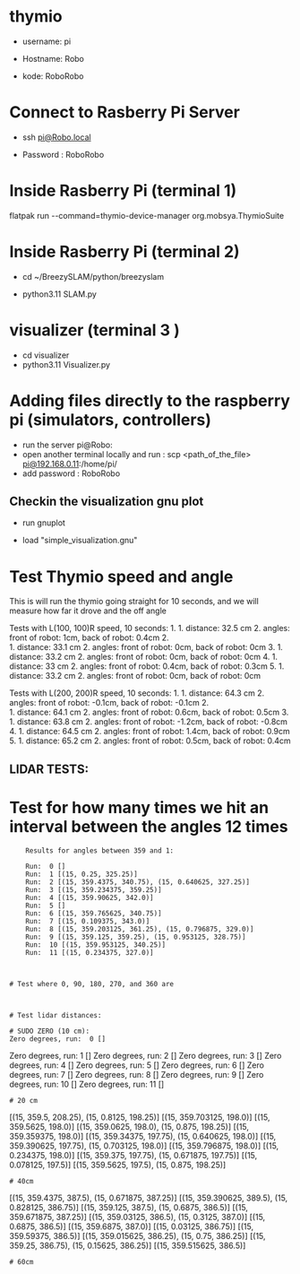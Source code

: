 # thymio

- username: pi

- Hostname: Robo

- kode: RoboRobo

# Connect to Rasberry Pi Server

- ssh pi@Robo.local

- Password : RoboRobo 

# Inside Rasberry Pi  (terminal 1)

flatpak run --command=thymio-device-manager org.mobsya.ThymioSuite

# Inside Rasberry Pi (terminal 2)

- cd ~/BreezySLAM/python/breezyslam

- python3.11 SLAM.py

# visualizer (terminal 3 )

- cd visualizer 
- python3.11 Visualizer.py

# Adding files directly to the raspberry pi (simulators, controllers)

- run the server pi@Robo:
- open another terminal locally and run : scp <path_of_the_file> pi@192.168.0.11:/home/pi/
- add password : RoboRobo 


## Checkin the visualization gnu plot 

- run gnuplot

- load "simple_visualization.gnu"


# Test Thymio speed and angle 

This is will run the thymio going straight for 10 seconds, and we will measure how far it drove and the off angle

Tests with L(100, 100)R speed, 10 seconds:
    1. 
        1. distance: 32.5 cm
        2. angles: front of robot: 1cm, back of robot: 0.4cm
    2.  
        1. distance: 33.1 cm
        2. angles: front of robot: 0cm, back of robot: 0cm
    3.
        1. distance: 33.2 cm
        2. angles: front of robot: 0cm, back of robot: 0cm
    4.
        1. distance: 33 cm
        2. angles: front of robot: 0.4cm, back of robot: 0.3cm
    5.
        1. distance: 33.2 cm
        2. angles: front of robot: 0cm, back of robot: 0cm


Tests with L(200, 200)R speed, 10 seconds:
    1. 
        1. distance: 64.3 cm
        2. angles: front of robot: -0.1cm, back of robot: -0.1cm
    2.  
        1. distance: 64.1 cm
        2. angles: front of robot: 0.6cm, back of robot: 0.5cm
    3.
        1. distance: 63.8 cm
        2. angles: front of robot: -1.2cm, back of robot: -0.8cm
    4.
        1. distance: 64.5 cm
        2. angles: front of robot: 1.4cm, back of robot: 0.9cm
    5.
        1. distance: 65.2 cm
        2. angles: front of robot: 0.5cm, back of robot: 0.4cm

## LIDAR TESTS:


   # Test for how many times we hit an interval between the angles 12 times
    
        Results for angles between 359 and 1:

        Run:  0 []
        Run:  1 [(15, 0.25, 325.25)]
        Run:  2 [(15, 359.4375, 340.75), (15, 0.640625, 327.25)]
        Run:  3 [(15, 359.234375, 359.25)]
        Run:  4 [(15, 359.90625, 342.0)]
        Run:  5 []
        Run:  6 [(15, 359.765625, 340.75)]
        Run:  7 [(15, 0.109375, 343.0)]
        Run:  8 [(15, 359.203125, 361.25), (15, 0.796875, 329.0)]
        Run:  9 [(15, 359.125, 359.25), (15, 0.953125, 328.75)]
        Run:  10 [(15, 359.953125, 340.25)]
        Run:  11 [(15, 0.234375, 327.0)]



    # Test where 0, 90, 180, 270, and 360 are



    # Test lidar distances:

    # SUDO ZERO (10 cm):
    Zero degrees, run:  0 []
Zero degrees, run:  1 []
Zero degrees, run:  2 []
Zero degrees, run:  3 []
Zero degrees, run:  4 []
Zero degrees, run:  5 []
Zero degrees, run:  6 []
Zero degrees, run:  7 []
Zero degrees, run:  8 []
Zero degrees, run:  9 []
Zero degrees, run:  10 []
Zero degrees, run:  11 []

    # 20 cm
[(15, 359.5, 208.25), (15, 0.8125, 198.25)]
[(15, 359.703125, 198.0)]
[(15, 359.5625, 198.0)]
[(15, 359.0625, 198.0), (15, 0.875, 198.25)]
[(15, 359.359375, 198.0)]
[(15, 359.34375, 197.75), (15, 0.640625, 198.0)]
[(15, 359.390625, 197.75), (15, 0.703125, 198.0)]
[(15, 359.796875, 198.0)]
[(15, 0.234375, 198.0)]
[(15, 359.375, 197.75), (15, 0.671875, 197.75)]
 [(15, 0.078125, 197.5)]
 [(15, 359.5625, 197.5), (15, 0.875, 198.25)]


    # 40cm

[(15, 359.4375, 387.5), (15, 0.671875, 387.25)]
[(15, 359.390625, 389.5), (15, 0.828125, 386.75)]
[(15, 359.125, 387.5), (15, 0.6875, 386.5)]
[(15, 359.671875, 387.25)]
[(15, 359.03125, 386.5), (15, 0.3125, 387.0)]
[(15, 0.6875, 386.5)]
[(15, 359.6875, 387.0)]
[(15, 0.03125, 386.75)]
[(15, 359.59375, 386.5)]
[(15, 359.015625, 386.25), (15, 0.75, 386.25)]
[(15, 359.25, 386.75), (15, 0.15625, 386.25)]
[(15, 359.515625, 386.5)]

    # 60cm

